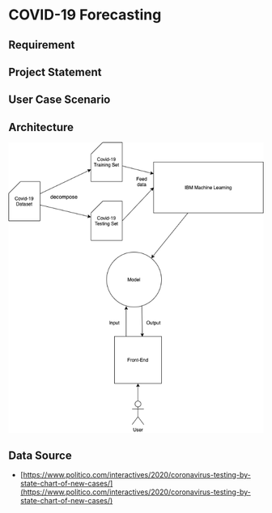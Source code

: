 ﻿# COVID-19 Forecasting
## Requirement
## Project Statement
## User Case Scenario
## Architecture
![Image text](https://github.com/SJSUSpring2020-CMPE272/Covid19Proj/blob/master/Architecture.png)
## Data Source
- [https://www.politico.com/interactives/2020/coronavirus-testing-by-state-chart-of-new-cases/](https://www.politico.com/interactives/2020/coronavirus-testing-by-state-chart-of-new-cases/)

   
